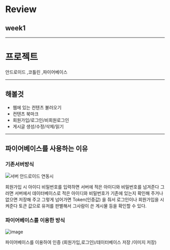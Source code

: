 # Review 
## week1 

-------------------------------------------------
# 프로젝트

안드로이드 ,코틀린 ,파이어베이스

------------------------------
## 해볼것
- 웹에 있는 컨텐츠 불러오기
- 컨텐츠 북마크
- 회원가입/로그인/비회원로그인
- 게시글 생성/수정/삭제/읽기

-----------------------------
## 파이어베이스를 사용하는 이유

### 기존서버방식

![서버 안드로이드 연동시](https://user-images.githubusercontent.com/97229292/157240023-07f24c6a-e2ab-4821-a7c8-3af0ad8b1379.JPG)


회원가입 시 아이디 비밀번호를 입력하면 서버에 적은 아이디와 비밀번호를 넘겨준다
그러면 서버에서 데이터베이스로 적은 아이디와 비밀번호가 기존에 있는지 확인해 주거나 없으면 저장해 주고 
그렇게 넘어가면 Token(인증값) 을 줘서  로그인이나 회원가입을 시켜준다 
토큰 값으로 유저를 판별해서 그사람이 쓴 게시물  등을 확인할 수 있다.

### 파이어베이스를 이용한 방식
![image](https://user-images.githubusercontent.com/97229292/157241360-acd9a927-e2d6-4d97-8023-0cb6ceaac6c3.png)

파이어베이스를 이용하여
인증 (회원가입,로그인)/데이터베이스 저장 /이미지 저장)



